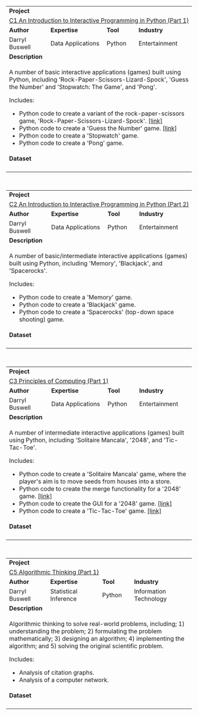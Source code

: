 <table>
<tr></tr>
<tr>
<td colspan = "4"><b>Project</b></td>
</tr>
<tr>
<td colspan = "4">
<a href="https://github.com/buswedg/Coursera/tree/master/Fundamentals%20of%20Computing%20Specialization/C1%20An%20Introduction%20to%20Interactive%20Programming%20in%20Python%20(Part%201)/">C1 An Introduction to Interactive Programming in Python (Part 1)</a>
</td>
</tr>
<tr>
<td><b>Author</b></td>
<td><b>Expertise</b></td>
<td><b>Tool</b></td>
<td><b>Industry</b></td>
</tr>
<tr>
<td>
Darryl Buswell
</td>
<td>
Data Applications
</td>
<td>
Python
</td>
<td>
Entertainment
</td>
</tr>
<tr>
<td colspan="4"><b>Description</b></td>
</tr>
<tr>
<td colspan="4">
<p>A number of basic interactive applications (games) built using Python, including 'Rock-Paper-Scissors-Lizard-Spock', 'Guess the Number' and 'Stopwatch: The Game', and 'Pong'.</p>
<p>Includes:</p>
<ul>
<li>Python code to create a variant of the rock-paper-scissors game, 'Rock-Paper-Scissors-Lizard-Spock'. <a href = "http://rosettacode.org/wiki/Rock_Paper_Scissors">[link]</a></li>
<li>Python code to create a 'Guess the Number' game. <a href = "http://rosettacode.org/wiki/Guess_the_number">[link]</a></li>
<li>Python code to create a 'Stopwatch' game.</li>
<li>Python code to create a 'Pong' game.</li>
</ul>
</td>
</tr>
<tr>
<td colspan="4"><b>Dataset</b></td>
</tr>
<tr>
<td colspan="4">
<ul>
</ul>
</td>
</tr>
</table>

<br>

<table>
<tr></tr>
<tr>
<td colspan = "4"><b>Project</b></td>
</tr>
<tr>
<td colspan = "4">
<a href="https://github.com/buswedg/Coursera/tree/master/Fundamentals%20of%20Computing%20Specialization/C2%20An%20Introduction%20to%20Interactive%20Programming%20in%20Python%20(Part%202)/">C2 An Introduction to Interactive Programming in Python (Part 2)</a>
</td>
</tr>
<tr>
<td><b>Author</b></td>
<td><b>Expertise</b></td>
<td><b>Tool</b></td>
<td><b>Industry</b></td>
</tr>
<tr>
<td>
Darryl Buswell
</td>
<td>
Data Applications
</td>
<td>
Python
</td>
<td>
Entertainment
</td>
</tr>
<tr>
<td colspan="4"><b>Description</b></td>
</tr>
<tr>
<td colspan="4">
<p>A number of basic/intermediate interactive applications (games) built using Python, including 'Memory', 'Blackjack', and 'Spacerocks'.</p>
<p>Includes:</p>
<ul>
<li>Python code to create a 'Memory' game.</li>
<li>Python code to create a 'Blackjack' game.</li>
<li>Python code to create a 'Spacerocks' (top-down space shooting) game.</li>
</ul>
</td>
</tr>
<tr>
<td colspan="4"><b>Dataset</b></td>
</tr>
<tr>
<td colspan="4">
<ul>
</ul>
</td>
</tr>
</table>

<br>

<table>
<tr></tr>
<tr>
<td colspan = "4"><b>Project</b></td>
</tr>
<tr>
<td colspan = "4">
<a href="https://github.com/buswedg/Coursera/tree/master/Fundamentals%20of%20Computing%20Specialization/C3%20Principles%20of%20Computing%20(Part%201)/">C3 Principles of Computing (Part 1)</a>
</td>
</tr>
<tr>
<td><b>Author</b></td>
<td><b>Expertise</b></td>
<td><b>Tool</b></td>
<td><b>Industry</b></td>
</tr>
<tr>
<td>
Darryl Buswell
</td>
<td>
Data Applications
</td>
<td>
Python
</td>
<td>
Entertainment
</td>
</tr>
<tr>
<td colspan="4"><b>Description</b></td>
</tr>
<tr>
<td colspan="4">
<p>A number of intermediate interactive applications (games) built using Python, including 'Solitaire Mancala', '2048', and 'Tic-Tac-Toe'.</p>
<p>Includes:</p>
<ul>
<li>Python code to create a 'Solitaire Mancala' game, where the player's aim is to move seeds from houses into a store.</li>
<li>Python code to create the merge functionality for a '2048' game. <a href = "http://rosettacode.org/wiki/2048">[link]</a> </li>
<li>Python code to create the GUI for a '2048' game. <a href = "http://rosettacode.org/wiki/2048">[link]</a> </li>
<li>Python code to create a 'Tic-Tac-Toe' game. <a href = "http://rosettacode.org/wiki/Tic-tac-toe">[link]</a></li>
</ul>
</td>
</tr>
<tr>
<td colspan="4"><b>Dataset</b></td>
</tr>
<tr>
<td colspan="4">
<ul>
</ul>
</td>
</tr>
</table>

<br>

<table>
<tr></tr>
<tr>
<td colspan = "4"><b>Project</b></td>
</tr>
<tr>
<td colspan = "4">
<a href="https://github.com/buswedg/Coursera/tree/master/Fundamentals%20of%20Computing%20Specialization/C5%20Algorithmic%20Thinking%20(Part%201)/">C5 Algorithmic Thinking (Part 1)</a>
</td>
</tr>
<tr>
<td><b>Author</b></td>
<td><b>Expertise</b></td>
<td><b>Tool</b></td>
<td><b>Industry</b></td>
</tr>
<tr>
<td>
Darryl Buswell
</td>
<td>
Statistical Inference
</td>
<td>
Python
</td>
<td>
Information Technology
</td>
</tr>
<tr>
<td colspan="4"><b>Description</b></td>
</tr>
<tr>
<td colspan="4">
<p>Algorithmic thinking to solve real-world problems, including; 1) understanding the problem; 2) formulating the problem mathematically; 3) designing an algorithm; 4) implementing the algorithm; and 5) solving the original scientific problem.</p>
<p>Includes:</p>
<ul>
<li>Analysis of citation graphs.</li>
<li>Analysis of a computer network.</li>
</ul>
</td>
</tr>
<tr>
<td colspan="4"><b>Dataset</b></td>
</tr>
<tr>
<td colspan="4">
<ul>
</ul>
</td>
</tr>
</table>